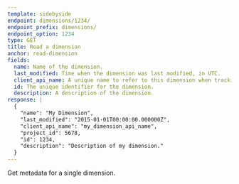 ```yaml
---
template: sidebyside
endpoint: dimensions/1234/
endpoint_prefix: dimensions/
endpoint_option: 1234
type: GET
title: Read a dimension
anchor: read-dimension
fields:
  name: Name of the dimension.
  last_modified: Time when the dimension was last modified, in UTC.
  client_api_name: A unique name to refer to this dimension when tracking data in a client-side API call.
  id: The unique identifier for the dimension.
  description: A description of the dimension.
response: |
  {
    "name": "My Dimension",
    "last_modified": "2015-01-01T00:00:00.000000Z",
    "client_api_name": "my_dimension_api_name",
    "project_id": 5678,
    "id": 1234,
    "description": "Description of my dimension."
  }
---
```

Get metadata for a single dimension.
